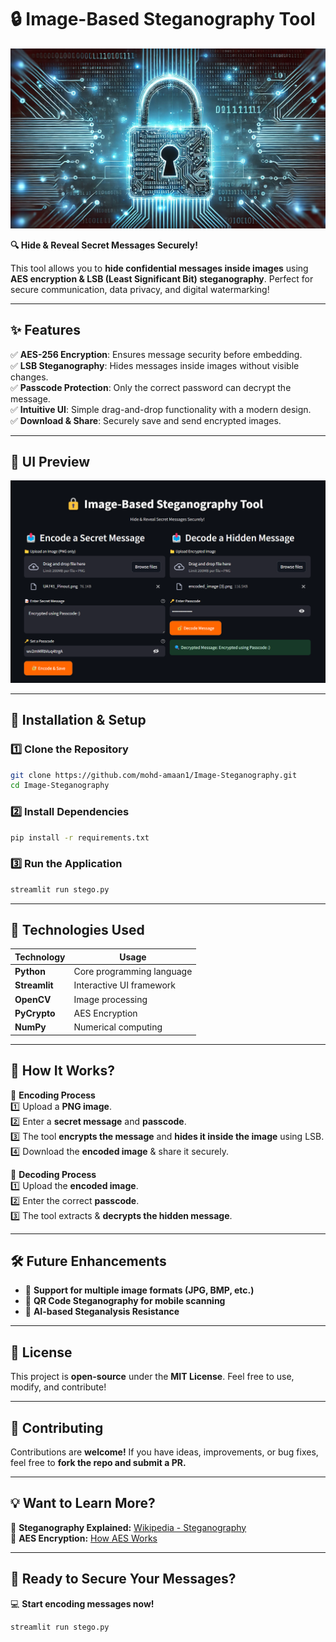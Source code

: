 
# **🔒 Image-Based Steganography Tool**  

![Steganography Banner](/img-main.webp)  

**🔍 Hide & Reveal Secret Messages Securely!**  

This tool allows you to **hide confidential messages inside images** using **AES encryption & LSB (Least Significant Bit) steganography**. Perfect for secure communication, data privacy, and digital watermarking!  

---

## **✨ Features**  
✅ **AES-256 Encryption**: Ensures message security before embedding.  
✅ **LSB Steganography**: Hides messages inside images without visible changes.  
✅ **Passcode Protection**: Only the correct password can decrypt the message.  
✅ **Intuitive UI**: Simple drag-and-drop functionality with a modern design.  
✅ **Download & Share**: Securely save and send encrypted images.  

---

## **📸 UI Preview**  

![Demo](/demo.png)  

---

## **🚀 Installation & Setup**  

### **1️⃣ Clone the Repository**  
```sh
git clone https://github.com/mohd-amaan1/Image-Steganography.git
cd Image-Steganography
```

### **2️⃣ Install Dependencies**  
```sh
pip install -r requirements.txt
```

### **3️⃣ Run the Application**  
```sh
streamlit run stego.py
```

---

## **🔧 Technologies Used**  

| **Technology**  | **Usage**  |
|----------------|------------|
| **Python** | Core programming language |
| **Streamlit** | Interactive UI framework |
| **OpenCV** | Image processing |
| **PyCrypto** | AES Encryption |
| **NumPy** | Numerical computing |

---

## **📖 How It Works?**  

🔷 **Encoding Process**  
1️⃣ Upload a **PNG image**.  
2️⃣ Enter a **secret message** and **passcode**.  
3️⃣ The tool **encrypts the message** and **hides it inside the image** using LSB.  
4️⃣ Download the **encoded image** & share it securely.  

🔷 **Decoding Process**  
1️⃣ Upload the **encoded image**.  
2️⃣ Enter the correct **passcode**.  
3️⃣ The tool extracts & **decrypts the hidden message**.  

---

## **🛠 Future Enhancements**  

- 🔹 **Support for multiple image formats (JPG, BMP, etc.)**  
- 🔹 **QR Code Steganography for mobile scanning**  
- 🔹 **AI-based Steganalysis Resistance**  

---

## **📜 License**  

This project is **open-source** under the **MIT License**. Feel free to use, modify, and contribute!  

---

## **🤝 Contributing**  

Contributions are **welcome!** If you have ideas, improvements, or bug fixes, feel free to **fork the repo and submit a PR.**  

---

## **💡 Want to Learn More?**  

📌 **Steganography Explained:** [Wikipedia - Steganography](https://en.wikipedia.org/wiki/Steganography)  
📌 **AES Encryption:** [How AES Works](https://en.wikipedia.org/wiki/Advanced_Encryption_Standard)  

---

## **🚀 Ready to Secure Your Messages?**  

💻 **Start encoding messages now!**  
```sh
streamlit run stego.py
```  
